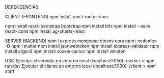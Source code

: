 DEPENDENCIAS  

CLIENT (FRONTEND)
npm install react-router-dom  

npm install react-bootstrap bootstrap
npm install ldrs
npm install --save react-icons
npm install ag-charts-react

SERVER (BACKEND)
npm i express mongoose dotenv cors
npm i nodemon -D
npm i multer
npm install jsonwebtoken
npm install express-validator
npm install argon2
npm install cookie-parser
npm install winston

USO
Ejecutar el servidor en entorno local (localhost:5050): /server > npm run dev
Ejecutar el cliente en entorno local (localhost:3000): /client > npm start
